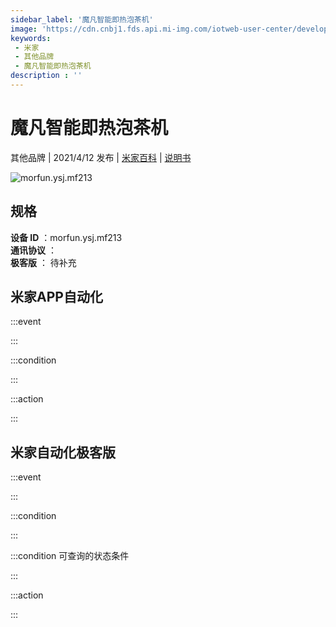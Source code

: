 ```yaml
---
sidebar_label: '魔凡智能即热泡茶机'
image: 'https://cdn.cnbj1.fds.api.mi-img.com/iotweb-user-center/developer_1679047902618nHs89L0D.png?GalaxyAccessKeyId=AKVGLQWBOVIRQ3XLEW&Expires=9223372036854775807&Signature=HUB8JqYtuDAxIMQzgJjZ+ggyIWE='
keywords: 
 - 米家
 - 其他品牌
 - 魔凡智能即热泡茶机
description : ''
---
```

# 魔凡智能即热泡茶机

其他品牌 | 2021/4/12 发布 | [米家百科](https://home.mi.com/webapp/content/baike/product/index.html?model=morfun.ysj.mf213) | [说明书](https://home.mi.com/views/introduction.html?model=morfun.ysj.mf213&region=cn)

![morfun.ysj.mf213](https://cdn.cnbj1.fds.api.mi-img.com/iotweb-user-center/developer_1679047902618nHs89L0D.png?GalaxyAccessKeyId=AKVGLQWBOVIRQ3XLEW&Expires=9223372036854775807&Signature=HUB8JqYtuDAxIMQzgJjZ+ggyIWE=)

## 规格  
> 
**设备 ID** ：morfun.ysj.mf213  
**通讯协议** ：  
**极客版**  ： 待补充 


## 米家APP自动化  

:::event  

:::

:::condition  

:::

:::action   

:::

## 米家自动化极客版  

:::event  

:::

:::condition  

:::

:::condition 可查询的状态条件  

:::

:::action  

:::

        

